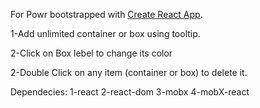 For Powr bootstrapped with [Create React App](https://github.com/facebook/create-react-app).

1-Add unlimited container or box using tooltip.

2-Click on Box lebel to change its color

2-Double Click on any item (container or box) to delete it.

Dependecies:
1-react
2-react-dom
3-mobx
4-mobX-react
